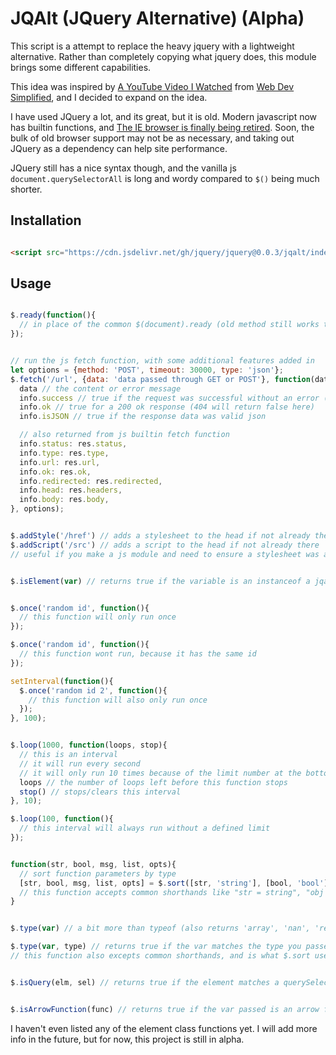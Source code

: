 # JQAlt (JQuery Alternative) (Alpha)

This script is a attempt to replace the heavy jquery with a lightweight alternative.
Rather than completely copying what jquery does, this module brings some different capabilities.

This idea was inspired by [A YouTube Video I Watched](https://www.youtube.com/watch?v=5MFnKG15ZfI) from [Web Dev Simplified](https://www.youtube.com/channel/UCFbNIlppjAuEX4znoulh0Cw), and I decided to expand on the idea.

I have used JQuery a lot, and its great, but it is old. Modern javascript now has builtin functions, and [The IE browser is finally being retired](https://www.theverge.com/2021/5/19/22443997/microsoft-internet-explorer-end-of-support-date).
Soon, the bulk of old browser support may not be as necessary, and taking out JQuery as a dependency can help site performance.

JQuery still has a nice syntax though, and the vanilla js `document.querySelectorAll` is long and wordy compared to `$()` being much shorter.

## Installation

```html

<script src="https://cdn.jsdelivr.net/gh/jquery/jquery@0.0.3/jqalt/index.js"></script>

```

## Usage

```javascript

$.ready(function(){
  // in place of the common $(document).ready (old method still works too)
});


// run the js fetch function, with some additional features added in
let options = {method: 'POST', timeout: 30000, type: 'json'};
$.fetch('/url', {data: 'data passed through GET or POST'}, function(data, info){
  data // the content or error message
  info.success // true if the request was successful without an error (404 as a success)
  info.ok // true for a 200 ok response (404 will return false here)
  info.isJSON // true if the response data was valid json

  // also returned from js builtin fetch function
  info.status: res.status,
  info.type: res.type,
  info.url: res.url,
  info.ok: res.ok,
  info.redirected: res.redirected,
  info.head: res.headers,
  info.body: res.body,
}, options);


$.addStyle('/href') // adds a stylesheet to the head if not already there
$.addScript('/src') // adds a script to the head if not already there
// useful if you make a js module and need to ensure a stylesheet was added with it


$.isElement(var) // returns true if the variable is an instanceof a jqalt element


$.once('random id', function(){
  // this function will only run once
});

$.once('random id', function(){
  // this function wont run, because it has the same id
});

setInterval(function(){
  $.once('random id 2', function(){
    // this function will also only run once
  });
}, 100);


$.loop(1000, function(loops, stop){
  // this is an interval
  // it will run every second
  // it will only run 10 times because of the limit number at the bottom
  loops // the number of loops left before this function stops
  stop() // stops/clears this interval
}, 10);

$.loop(100, function(){
  // this interval will always run without a defined limit
});


function(str, bool, msg, list, opts){
  // sort function parameters by type
  [str, bool, msg, list, opts] = $.sort([str, 'string'], [bool, 'bool'], [msg, 'str'], [list, 'array'], [opts, 'object']);
  // this function accepts common shorthands like "str = string", "obj = object", "arr = array", "func = function", etc.
}


$.type(var) // a bit more than typeof (also returns 'array', 'nan', 'regexp', 'element' (a jqalt element), 'node', 'nodelist')

$.type(var, type) // returns true if the var matches the type you passed
// this function also excepts common shorthands, and is what $.sort uses to recognize types


$.isQuery(elm, sel) // returns true if the element matches a querySelector (does not use querySelector, uses regex instead)


$.isArrowFunction(func) // returns true if the var passed is an arrow function "() => {}"

```

I haven't even listed any of the element class functions yet.
I will add more info in the future, but for now, this project is still in alpha.
